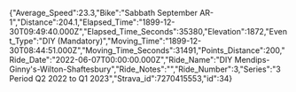 {"Average_Speed":23.3,"Bike":"Sabbath September AR-1","Distance":204.1,"Elapsed_Time":"1899-12-30T09:49:40.000Z","Elapsed_Time_Seconds":35380,"Elevation":1872,"Event_Type":"DIY (Mandatory)","Moving_Time":"1899-12-30T08:44:51.000Z","Moving_Time_Seconds":31491,"Points_Distance":200,"Ride_Date":"2022-06-07T00:00:00.000Z","Ride_Name":"DIY Mendips-Ginny's-Wilton-Shaftesbury","Ride_Notes":"","Ride_Number":3,"Series":"3 Period Q2 2022 to Q1 2023","Strava_id":7270415553,"id":34}